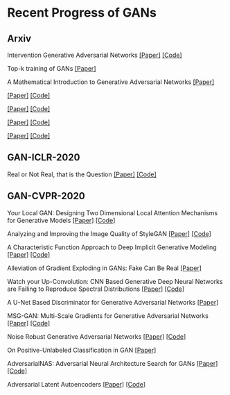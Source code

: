 # Recent Progress of GANs

Arxiv
----------------------------------
Intervention Generative Adversarial Networks [[Paper]](https://arxiv.org/pdf/2008.03712) [[Code]]()

Top-k training of GANs [[Paper]](https://arxiv.org/pdf/2002.06224)

A Mathematical Introduction to Generative Adversarial Networks [[Paper]](https://arxiv.org/pdf/2009.00169)

[[Paper]]() [[Code]]()

[[Paper]]() [[Code]]()

[[Paper]]() [[Code]]()

[[Paper]]() [[Code]]()

GAN-ICLR-2020
-----------------------------------
Real or Not Real, that is the Question [[Paper]](https://arxiv.org/abs/2002.05512) [[Code]](https://github.com/kam1107/RealnessGAN)

GAN-CVPR-2020
-----------------------------------
Your Local GAN: Designing Two Dimensional Local Attention Mechanisms for Generative Models [[Paper]](http://openaccess.thecvf.com/content_CVPR_2020/html/Daras_Your_Local_GAN_Designing_Two_Dimensional_Local_Attention_Mechanisms_for_CVPR_2020_paper.html) [[Code]](https://github.com/giannisdaras/ylg)

Analyzing and Improving the Image Quality of StyleGAN [[Paper]](http://openaccess.thecvf.com/content_CVPR_2020/html/Karras_Analyzing_and_Improving_the_Image_Quality_of_StyleGAN_CVPR_2020_paper.html) [[Code]](https://github.com/NVlabs/stylegan2)

A Characteristic Function Approach to Deep Implicit Generative Modeling [[Paper]](http://openaccess.thecvf.com/content_CVPR_2020/html/Ansari_A_Characteristic_Function_Approach_to_Deep_Implicit_Generative_Modeling_CVPR_2020_paper.html) [[Code]](https://github.com/crslab/OCFGAN)

Alleviation of Gradient Exploding in GANs: Fake Can Be Real [[Paper]](http://openaccess.thecvf.com/content_CVPR_2020/html/Tao_Alleviation_of_Gradient_Exploding_in_GANs_Fake_Can_Be_Real_CVPR_2020_paper.html)

Watch your Up-Convolution: CNN Based Generative Deep Neural Networks are Failing to Reproduce Spectral Distributions [[Paper]](http://openaccess.thecvf.com/content_CVPR_2020/html/Durall_Watch_Your_Up-Convolution_CNN_Based_Generative_Deep_Neural_Networks_Are_CVPR_2020_paper.html) [[Code]](https://github.com/cc-hpc-itwm/UpConv)

A U-Net Based Discriminator for Generative Adversarial Networks [[Paper]](http://openaccess.thecvf.com/content_CVPR_2020/html/Schonfeld_A_U-Net_Based_Discriminator_for_Generative_Adversarial_Networks_CVPR_2020_paper.html)

MSG-GAN: Multi-Scale Gradients for Generative Adversarial Networks [[Paper]](http://openaccess.thecvf.com/content_CVPR_2020/html/Karnewar_MSG-GAN_Multi-Scale_Gradients_for_Generative_Adversarial_Networks_CVPR_2020_paper.html) [[Code]](https://github.com/akanimax/msg-stylegan-tf)

Noise Robust Generative Adversarial Networks [[Paper]](http://openaccess.thecvf.com/content_CVPR_2020/html/Kaneko_Noise_Robust_Generative_Adversarial_Networks_CVPR_2020_paper.html) [[Code]](https://github.com/takuhirok/NR-GAN/)

On Positive-Unlabeled Classification in GAN [[Paper]](http://openaccess.thecvf.com/content_CVPR_2020/html/Guo_On_Positive-Unlabeled_Classification_in_GAN_CVPR_2020_paper.html)

AdversarialNAS: Adversarial Neural Architecture Search for GANs [[Paper]](http://openaccess.thecvf.com/content_CVPR_2020/html/Gao_AdversarialNAS_Adversarial_Neural_Architecture_Search_for_GANs_CVPR_2020_paper.html) [[Code]](https://github.com/chengaopro/AdversarialNAS)

Adversarial Latent Autoencoders [[Paper]](http://openaccess.thecvf.com/content_CVPR_2020/html/Pidhorskyi_Adversarial_Latent_Autoencoders_CVPR_2020_paper.html) [[Code]](https://github.com/podgorskiy/ALAE)
